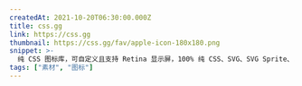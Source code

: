 ```yaml
---
createdAt: 2021-10-20T06:30:00.000Z
title: css.gg
link: https://css.gg
thumbnail: https://css.gg/fav/apple-icon-180x180.png
snippet: >-
  纯 CSS 图标库，可自定义且支持 Retina 显示屏，100% 纯 CSS、SVG、SVG Sprite、styled-components、Figma 和 Adobe XD 构建。轻松集成 Embed、NPM 和 API
tags: ["素材", "图标"]
---
```

